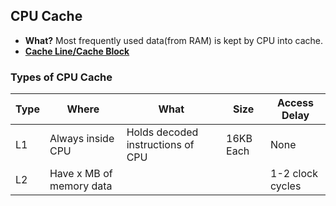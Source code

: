 ## CPU Cache
- **What?** Most frequently used data(from RAM) is kept by CPU into cache.
- **[Cache Line/Cache Block](Cache_Line.md)**

### Types of CPU Cache

|Type|Where|What|Size|Access Delay|
|---|---|---|---|---|
|L1|Always inside CPU|Holds decoded instructions of CPU|16KB Each|None|
|L2|Have x MB of memory data|||1-2 clock cycles|
